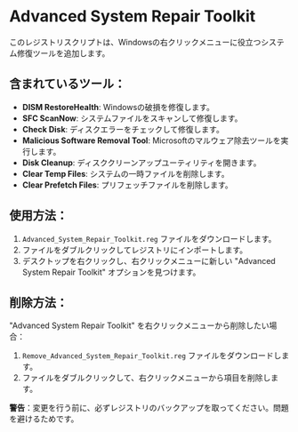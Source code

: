 # Advanced System Repair Toolkit

このレジストリスクリプトは、Windowsの右クリックメニューに役立つシステム修復ツールを追加します。

## 含まれているツール：
- **DISM RestoreHealth**: Windowsの破損を修復します。
- **SFC ScanNow**: システムファイルをスキャンして修復します。
- **Check Disk**: ディスクエラーをチェックして修復します。
- **Malicious Software Removal Tool**: Microsoftのマルウェア除去ツールを実行します。
- **Disk Cleanup**: ディスククリーンアップユーティリティを開きます。
- **Clear Temp Files**: システムの一時ファイルを削除します。
- **Clear Prefetch Files**: プリフェッチファイルを削除します。

## 使用方法：
1. `Advanced_System_Repair_Toolkit.reg` ファイルをダウンロードします。
2. ファイルをダブルクリックしてレジストリにインポートします。
3. デスクトップを右クリックし、右クリックメニューに新しい "Advanced System Repair Toolkit" オプションを見つけます。

## 削除方法：
"Advanced System Repair Toolkit" を右クリックメニューから削除したい場合：
1. `Remove_Advanced_System_Repair_Toolkit.reg` ファイルをダウンロードします。
2. ファイルをダブルクリックして、右クリックメニューから項目を削除します。

**警告**：変更を行う前に、必ずレジストリのバックアップを取ってください。問題を避けるためです。
